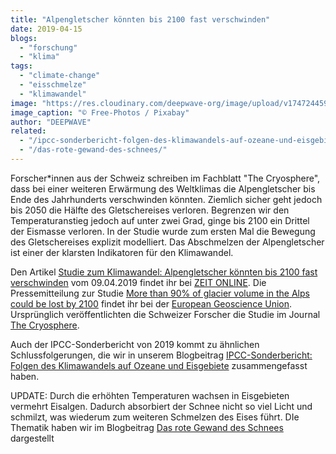 ```yaml
---
title: "Alpengletscher könnten bis 2100 fast verschwinden"
date: 2019-04-15
blogs: 
  - "forschung"
  - "klima"
tags: 
  - "climate-change"
  - "eisschmelze"
  - "klimawandel"
image: "https://res.cloudinary.com/deepwave-org/image/upload/v1747244590/deepwave.org/glaciers-1148976_1920.jpg"
image_caption: "© Free-Photos / Pixabay"
author: "DEEPWAVE"
related: 
  - "/ipcc-sonderbericht-folgen-des-klimawandels-auf-ozeane-und-eisgebiete/"
  - "/das-rote-gewand-des-schnees/"
---
```


Forscher\*innen aus der Schweiz schreiben im Fachblatt "The Cryosphere", dass bei einer weiteren Erwärmung des Weltklimas die Alpengletscher bis Ende des Jahrhunderts verschwinden könnten. Ziemlich sicher geht jedoch bis 2050 die Hälfte des Gletschereises verloren. Begrenzen wir den Temperaturanstieg jedoch auf unter zwei Grad, ginge bis 2100 ein Drittel der Eismasse verloren. In der Studie wurde zum ersten Mal die Bewegung des Gletschereises explizit modelliert. Das Abschmelzen der Alpengletscher ist einer der klarsten Indikatoren für den Klimawandel.

Den Artikel [Studie zum Klimawandel: Alpengletscher könnten bis 2100 fast verschwinden](https://www.zeit.de/wissen/umwelt/2019-04/klimawandel-alpen-gletscher-schmelzen-2100) vom 09.04.2019 findet ihr bei [ZEIT ONLINE](https://www.zeit.de/index). Die Pressemitteilung zur Studie [More than 90% of glacier volume in the Alps could be lost by 2100](https://www.egu.eu/news/482/more-than-90-of-glacier-volume-in-the-alps-could-be-lost-by-2100/) findet ihr bei der [European Geoscience Union](https://www.egu.eu/). Ursprünglich veröffentlichten die Schweizer Forscher die Studie im Journal [The Cryosphere](https://www.the-cryosphere.net/).

Auch der IPCC-Sonderbericht von 2019 kommt zu ähnlichen Schlussfolgerungen, die wir in unserem Blogbeitrag [IPCC-Sonderbericht: Folgen des Klimawandels auf Ozeane und Eisgebiete](https://www.deepwave.org/ipcc-sonderbericht-folgen-des-klimawandels-auf-ozeane-und-eisgebiete/) zusammengefasst haben.

UPDATE: Durch die erhöhten Temperaturen wachsen in Eisgebieten vermehrt Eisalgen. Dadurch absorbiert der Schnee nicht so viel Licht und schmilzt, was wiederum zum weiteren Schmelzen des Eises führt. DIe Thematik haben wir im Blogbeitrag [Das rote Gewand des Schnees](https://www.deepwave.org/das-rote-gewand-des-schnees/) dargestellt
